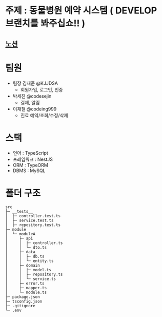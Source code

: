 # 주제 : 동물병원 예약 시스템 ( DEVELOP 브랜치를 봐주십쇼!! )
## [노션](https://reinvented-bamboo-5d0.notion.site/2-c3a16f18d54141bb9fb72e2d0c1cd8e9?pvs=4)

# 팀원
- 팀장 김재준 @KJJDSA
  - 회원가입, 로그인, 인증
- 박세진 @codesejin
  - 결제, 알림
- 이재철 @codeing999
  - 진료 예약/조회/수정/삭제
 
# 스택
- 언어 : TypeScript
- 프레임워크 : NestJS
- ORM : TypeORM
- DBMS : MySQL

# 폴더 구조

```
src                                        
├─ __tests__                               
│  ├─ controller.test.ts                                      
│  ├─ service.test.ts                                              
│  ├─ repository.test.ts                                   
├─ module                                  
│  └─ moduleA                                                      
│     ├─ api                               
│     │  ├─ controller.ts
│     │  └─ dto.ts  
│     ├─ data
│     │  ├─ db.ts 
│     │  └─ entity.ts                                                                    
│     ├─ domain                            
│     │  ├─ model.ts
│     │  ├─ repository.ts
│     │  └─ service.ts                                           
│     ├─ error.ts                             
│     ├─ mapper.ts                                    
│     └─ module.ts                                                              
├─ package.json                    
├─ tsconfig.json                 
├─ .gitignore              
└─ .env                                
```
